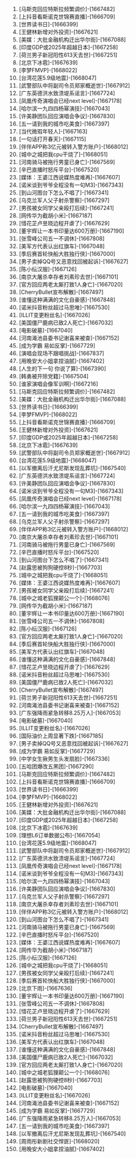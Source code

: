 
1. [马斯克回应特斯拉频繁调价]-[1667482]
1. [上抖音看斯诺克世锦赛直播]-[1666709]
1. [世界读书日]-[1666399]
1. [王健林新增对外投资]-[1667621]
1. [美媒：大批金融机构迁出华尔街]-[1667088]
1. [印度GDP或2025年超越日本]-[1667258]
1. [荷兰男子新冠阳性613天去世]-[1667251]
1. [北京下冰雹]-[1667639]
1. [李梦FMVP]-[1668022]
1. [台湾花莲5.9级地震]-[1668047]
1. [武警部队中将副司令员郑家概逝世]-[1667912]
1. [广东英德洪水致溃堤系谣言]-[1667724]
1. [凤凰传奇演唱会已经next level]-[1667178]
1. [哈尔滨一九四四杨幂演技]-[1667043]
1. [许美静团队回应演唱会争议]-[1667830]
1. [五一请到我的城市吃美食]-[1667397]
1. [当代微瑕年轻人]-[1667163]
1. [一句话打开春天]-[1667115]
1. [伴伴APP称3亿元被转入警方账户]-[1668012]
1. [城中之城把我cpu干烧了]-[1668051]
1. [河南骑马被拖行男童已身亡]-[1667569]
1. [辛巴直播时怒斥平台]-[1667520]
1. [媒体：王婆江西说媒热度难再]-[1667607]
1. [诺米谈到爷爷全程没有一句M3]-[1667343]
1. [到山河图台下怎么不唱了]-[1667341]
1. [乌克兰军人父子射杀警察]-[1667297]
1. [男孩被女同学父亲殴打后续]-[1667241]
1. [网传华为截胡小米]-[1667187]
1. [惜花芷卢昱晓边程开虐了]-[1667629]
1. [董宇辉让一本书印量达600万册]-[1667190]
1. [张雪峰公司五一不调休]-[1667808]
1. [美军方代表认出红旗车]-[1667048]
1. [季后赛首轮快船大胜独行侠]-[1667000]
1. [男子卖掉QQ号又恶意找回被起诉]-[1667627]
1. [陈小纭汉服]-[1667126]
1. [南京大屠杀幸存者刘素珍去世]-[1667101]
1. [官方回应两老太厮打致1人身亡]-[1667020]
1. [CherryBullet宣布解散]-[1667497]
1. [谁懂这种满满的文化自豪感]-[1667848]
1. [诺米抖音粉丝超过马思唯]-[1667530]
1. [ILLIT变更粉丝名]-[1667026]
1. [美国僵尸鹿病已致2人死亡]-[1667032]
1. [电影破墓]-[1667040]
1. [河南渑池县委书记谢喜来被查]-[1667152]
1. [成为学霸 易如反掌]-[1667729]
1. [演唱会现场不跟唱挑战]-[1667837]
1. [用晚安大小姐拿捏油腻]-[1667402]
1. [人生的下一句 你说了算]-[1667390]
1. [韩勇被开除党籍]-[1667504]
1. [谁家演唱会像军训啊]-[1667216]
1. [马斯克回应特斯拉频繁调价]-[1667482]
1. [美媒：大批金融机构迁出华尔街]-[1667088]
1. [世界读书日]-[1666399]
1. [李梦FMVP]-[1668022]
1. [上抖音看斯诺克世锦赛直播]-[1666709]
1. [王健林新增对外投资]-[1667621]
1. [印度GDP或2025年超越日本]-[1667258]
1. [北京下冰雹]-[1667639]
1. [武警部队中将副司令员郑家概逝世]-[1667912]
1. [台湾花莲5.9级地震]-[1668047]
1. [以军撤离后汗尤尼斯发现乱葬坑]-[1667540]
1. [广东英德洪水致溃堤系谣言]-[1667724]
1. [许美静团队回应演唱会争议]-[1667830]
1. [诺米谈到爷爷全程没有一句M3]-[1667343]
1. [凤凰传奇演唱会已经next level]-[1667178]
1. [哈尔滨一九四四杨幂演技]-[1667043]
1. [五一请到我的城市吃美食]-[1667397]
1. [乌克兰军人父子射杀警察]-[1667297]
1. [伴伴APP称3亿元被转入警方账户]-[1668012]
1. [南京大屠杀幸存者刘素珍去世]-[1667101]
1. [河南骑马被拖行男童已身亡]-[1667569]
1. [辛巴直播时怒斥平台]-[1667520]
1. [到山河图台下怎么不唱了]-[1667341]
1. [赵露思被狗狗硬控8秒]-[1667703]
1. [城中之城把我cpu干烧了]-[1668051]
1. [媒体：王婆江西说媒热度难再]-[1667607]
1. [男孩被女同学父亲殴打后续]-[1667241]
1. [城中之城老狐狸颠公一个]-[1668076]
1. [网传华为截胡小米]-[1667187]
1. [董宇辉让一本书印量达600万册]-[1667190]
1. [张雪峰公司五一不调休]-[1667808]
1. [陈小纭汉服]-[1667126]
1. [官方回应两老太厮打致1人身亡]-[1667020]
1. [季后赛首轮快船大胜独行侠]-[1667000]
1. [美军方代表认出红旗车]-[1667048]
1. [谁懂这种满满的文化自豪感]-[1667848]
1. [惜花芷卢昱晓边程开虐了]-[1667629]
1. [诺米抖音粉丝超过马思唯]-[1667530]
1. [美国僵尸鹿病已致2人死亡]-[1667032]
1. [CherryBullet宣布解散]-[1667497]
1. [荷兰男子新冠阳性613天去世]-[1667251]
1. [河南渑池县委书记谢喜来被查]-[1667152]
1. [广东强降雨紧急转移8.25万人]-[1667053]
1. [电影破墓]-[1667040]
1. [ILLIT变更粉丝名]-[1667026]
1. [国际油价上周显著下跌]-[1667185]
1. [男子卖掉QQ号又恶意找回被起诉]-[1667627]
1. [成为学霸 易如反掌]-[1667729]
1. [中学女生揪男生头发扇脸]-[1667336]
1. [五哈团爆改五黑团]-[1667290]
1. [马斯克回应特斯拉频繁调价]-[1667482]
1. [上抖音看斯诺克世锦赛直播]-[1666709]
1. [世界读书日]-[1666399]
1. [李梦FMVP]-[1668022]
1. [王健林新增对外投资]-[1667621]
1. [美媒：大批金融机构迁出华尔街]-[1667088]
1. [印度GDP或2025年超越日本]-[1667258]
1. [北京下冰雹]-[1667639]
1. [理想L6订单数据公布]-[1667054]
1. [台湾花莲5.9级地震]-[1668047]
1. [武警部队中将副司令员郑家概逝世]-[1667912]
1. [广东英德洪水致溃堤系谣言]-[1667724]
1. [凤凰传奇演唱会已经next level]-[1667178]
1. [诺米谈到爷爷全程没有一句M3]-[1667343]
1. [哈尔滨一九四四杨幂演技]-[1667043]
1. [许美静团队回应演唱会争议]-[1667830]
1. [乌克兰军人父子射杀警察]-[1667297]
1. [南京大屠杀幸存者刘素珍去世]-[1667101]
1. [伴伴APP称3亿元被转入警方账户]-[1668012]
1. [到山河图台下怎么不唱了]-[1667341]
1. [河南骑马被拖行男童已身亡]-[1667569]
1. [辛巴直播时怒斥平台]-[1667520]
1. [媒体：王婆江西说媒热度难再]-[1667607]
1. [网传华为截胡小米]-[1667187]
1. [陈小纭汉服]-[1667126]
1. [城中之城把我cpu干烧了]-[1668051]
1. [男孩被女同学父亲殴打后续]-[1667241]
1. [季后赛首轮快船大胜独行侠]-[1667000]
1. [北京下雨]-[1667636]
1. [董宇辉让一本书印量达600万册]-[1667190]
1. [张雪峰公司五一不调休]-[1667808]
1. [惜花芷卢昱晓边程开虐了]-[1667629]
1. [荷兰男子新冠阳性613天去世]-[1667251]
1. [CherryBullet宣布解散]-[1667497]
1. [诺米抖音粉丝超过马思唯]-[1667530]
1. [美军方代表认出红旗车]-[1667048]
1. [谁懂这种满满的文化自豪感]-[1667848]
1. [美国僵尸鹿病已致2人死亡]-[1667032]
1. [官方回应两老太厮打致1人身亡]-[1667020]
1. [城中之城老狐狸颠公一个]-[1668076]
1. [赵露思被狗狗硬控8秒]-[1667703]
1. [电影破墓]-[1667040]
1. [ILLIT变更粉丝名]-[1667026]
1. [河南渑池县委书记谢喜来被查]-[1667152]
1. [成为学霸 易如反掌]-[1667729]
1. [广东强降雨紧急转移8.25万人]-[1667053]
1. [五一请到我的城市吃美食]-[1667397]
1. [以军撤离后汗尤尼斯发现乱葬坑]-[1667540]
1. [周雨彤新剧社交悍匪]-[1668020]
1. [用晚安大小姐拿捏油腻]-[1667402]